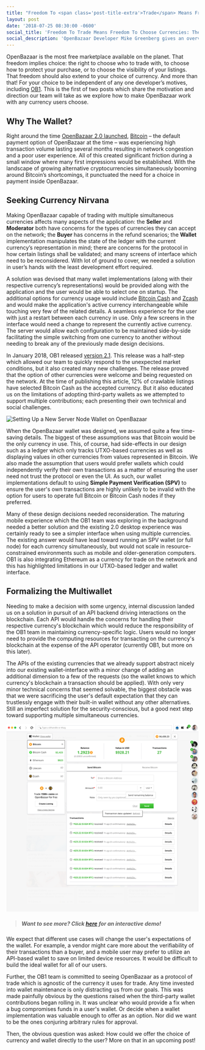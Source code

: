 ```yaml
---
title: "Freedom To <span class='post-title-extra'>Trade</span> Means Freedom To <span class='post-title-extra'>Choose Currencies:</span> The OpenBazaar Multiwallet"
layout: post
date: '2018-07-25 08:30:00 -0600'
social_title: 'Freedom To Trade Means Freedom To Choose Currencies: The OpenBazaar Multiwallet'
social_description: 'OpenBazaar Developer Mike Greenberg gives an overview of why the new multiwallet is being built.'
---
```


OpenBazaar is the most free marketplace available on the planet. That freedom implies choice: the right to choose who to trade with, to choose how to protect your purchase, or to choose the visibility of your listings. That freedom should also extend to your choice of currency. And more than that! For your choice to be independent of any one developer’s motives, including [OB1](https://ob1.io). This is the first of two posts which share the motivation and direction our team will take as we explore how to make OpenBazaar work with any currency users choose.

## Why The Wallet?

Right around the time [OpenBazaar 2.0 launched](https://openbazaar.org/blog/openbazaar-20-is-live/), [Bitcoin](https://bitcoin.org) – the default payment option of OpenBazaar at the time – was experiencing high transaction volume lasting several months resulting in network congestion and a poor user experience. All of this created significant friction during a small window where many first impressions would be established. With the landscape of growing alternative cryptocurrencies simultaneously booming around Bitcoin’s shortcomings, it punctuated the need for a choice in payment inside OpenBazaar.

## Seeking Currency Nirvana

Making OpenBazaar capable of trading with multiple simultaneous currencies affects many aspects of the application: the **Seller** and **Moderator** both have concerns for the types of currencies they can accept on the network; the **Buyer** has concerns in the refund scenarios; the **Wallet** implementation manipulates the state of the ledger with the current currency’s representation in mind; there are concerns for the protocol in how certain listings shall be validated; and many screens of interface which need to be reconsidered. With lot of ground to cover, we needed a solution in user’s hands with the least development effort required.

A solution was devised that many wallet implementations (along with their respective currency’s representations) would be provided along with the application and the user would be able to select one on startup. The additional options for currency usage would include [Bitcoin Cash](https://www.bitcoincash.org/) and [Zcash](https://z.cash) and would make the application's active currency interchangeable while touching very few of the related details. A seamless experience for the user with just a restart between each currency in use. Only a few screens in the interface would need a change to represent the currently active currency. The server would allow each configuration to be maintained side-by-side facilitating the simple switching from one currency to another without needing to break any of the previously made design decisions.

In January 2018, OB1 released [version 2.1](https://openbazaar.org/blog/openbazaar-21-released-bitcoin-cash-and-zcash-integrated/). This release was a half-step which allowed our team to quickly respond to the unexpected market conditions, but it also created many new challenges. The release proved that the option of other currencies were welcome and being requested on the network. At the time of publishing this article, 12% of crawlable listings have selected Bitcoin Cash as the accepted currency. But it also educated us on the limitations of adopting third-party wallets as we attempted to support multiple contributions; each presenting their own technical and social challenges. 

![Setting Up a New Server Node Wallet on OpenBazaar](Setting-Up-a-New-Server-Node-Wallet-on-OpenBazaar-1.gif "Setting Up a New Server Node Wallet on OpenBazaar")

When the OpenBazaar wallet was designed, we assumed quite a few time-saving details. The biggest of these assumptions was that Bitcoin would be the only currency in use. This, of course, had side-effects in our design such as a ledger which only tracks UTXO-based currencies as well as displaying values in other currencies from values represented in Bitcoin. We also made the assumption that users would prefer wallets which could independently verify their own transactions as a matter of ensuring the user need not trust the protocol or even the UI. As such, our wallet implementations default to using **Simple Payment Verification (SPV)** to ensure the user's own transactions are highly unlikely to be invalid with the option for users to operate full Bitcoin or Bitcoin Cash nodes if they preferred. 

Many of these design decisions needed reconsideration. The maturing mobile experience which the OB1 team was exploring in the background needed a better solution and the existing 2.0 desktop experience was certainly ready to see a simpler interface when using multiple currencies. The existing answer would have lead toward running an SPV wallet (or full node) for each currency simultaneously, but would not scale in resource-constrained environments such as mobile and older-generation computers. OB1 is also integrating Ethereum as a currency for trade on the network and this has highlighted limitations in our UTXO-based ledger and wallet interface.

## Formalizing the Multiwallet

Needing to make a decision with some urgency, internal discussion landed us on a solution in pursuit of an API backend driving interactions on the blockchain. Each API would handle the concerns for handling their respective currency's blockchain which would reduce the responsibility of the OB1 team in maintaining currency-specific logic. Users would no longer need to provide the computing resources for transacting on the currency's blockchain at the expense of the API operator (currently OB1, but more on this later). 

The APIs of the existing currencies that we already support abstract nicely into our existing wallet-interface with a minor change of adding an additional dimension to a few of the requests (so the wallet knows to which currency's blockchain a transaction should be applied). With only very minor technical concerns that seemed solvable, the biggest obstacle was that we were sacrificing the user's default expectation that they can trustlessly engage with their built-in wallet without any other alternatives. Still an imperfect solution for the security-conscious, but a good next step toward supporting multiple simultaneous currencies.

![OpenBazaar Multi Wallet Design](openbazaar-multiwallet-design.png "OpenBazaar Multi Wallet Design")

> ##### Want to see more? Click [here](https://projects.invisionapp.com/share/5XMZC8DT8HM#/screens/308962050_Openbazaar-2-0-Wallet) for an interactive demo! 

We expect that different use cases will change the user's expectations of the wallet. For example, a vendor might care more about the verifiability of their transactions than a buyer, and a mobile user may prefer to utilize an API-based wallet to save on limited device resources. It would be difficult to build the ideal wallet for all of our users. 

Further, the OB1 team is committed to seeing OpenBazaar as a protocol of trade which is agnostic of the currency it uses for trade. Any time invested into wallet maintenance is only distracting us from our goals. This was made painfully obvious by the questions raised when the third-party wallet contributions began rolling in. It was unclear who would provide a fix when a bug compromises funds in a user's wallet. Or decide when a wallet implementation was valuable enough to offer as an option. Nor did we want to be the ones conjuring arbitrary rules for approval. 

Then, the obvious question was asked: How could we offer the choice of currency and wallet directly to the user? More on that in an upcoming post!



